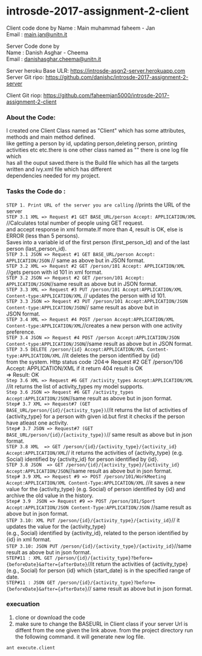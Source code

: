 # introsde-2017-assignment-2-client
Client code done by
Name : Main muhammad faheem - Jan  
Email : main.jan@unitn.it  

Server Code done by  
Name : Danish Asghar - Cheema  
Email : danishasghar.cheema@unitn.it  

Server heroku Base ULR: https://introsde-asgn2-server.herokuapp.com  
Server Git ripo: https://github.com/danishc/introsde-2017-assignment-2-server  

Client Git riop: https://github.com/faheemjan5000/introsde-2017-assignment-2-client  
                 

### About the Code:

I created one Client Class named as "Client" which has some attributes, methods and main method defined.   
like getting a person by id, updating person,deleting person, printing activities etc etc.there is one other class named as "" there is one log file which   
has all the ouput saved.there is the Build file which has all the targets written and ivy.xml file which has different  
dependencies needed for my project.    

### Tasks the Code do :    

`STEP 1. Print URL of the server you are calling` //prints the URL of the server      
`STEP 3.1 XML => Request #1 GET BASE_URL/person Accept: APPLICATION/XML` //Calculates total number of people using GET request.    
 and accept response in xml formate.If more than 4, result is OK, else is ERROR (less than 5 persons).    
 Saves into a variable id of the first person (first_person_id) and of the last person (last_person_id).   
`STEP 3.1 JSON => Request #1 GET BASE_URL/person Accept: APPLICATION/JSON` // same as above but in JSON format.    
`STEP 3.2 XML => Request #2 GET /person/101 Accept: APPLICATION/XML` //gets person with id 101 in xml format.    
`STEP 3.2 JSON => Request #2 GET /person/101 Accept: APPLICATION/JSON`//same result as above but in JSON format.    
`STEP 3.3 XML => Request #3 PUT /person/101 Accept:APPLICATION/XML Content-type:APPLICATION/XML` // updates the person with id 101.    
`STEP 3.3 JSON => Request #3 PUT /person/101 Accept:APPLICATION/JSON Content-type:APPLICATION/JSON`// same result as above but in    
JSON format.    
`STEP 3.4 XML => Request #4 POST /person Accept:APPLICATION/XML Content-type:APPLICATION/XML`//creates a new person with one activity    preference.  
`STEP 3.4 JSON => Request #4 POST /person Accept:APPLICATION/JSON Content-type:APPLICATION/JSON`//same result as above but in JSON     format.    
`STEP 3.5 DELETE /person/{id} Accept:APPLICATION/XML Content-type:APPLICATION/XML` //it deletes the person identified by {id}    
from the system.  Http status code :204=> Request #2 GET /person/106 Accept: APPLICATION/XML if it return 404 result is OK  
=> Result: OK     
`Step 3.6 XML => Request #6 GET /activity_types Accept:APPLICATION/XML` //it returns the list of activity_types my model supports.   
`Step 3.6 JSON => Request #6 GET /activity_types Accept:APPLICATION/JSON`//same result as above but in json format.    
`Step# 3.7 XML => Request#7 (GET BASE_URL/person/{id}/{activity_type})`//it returns the list of activities of {activity_type} for a   person with given id.but first  it checks if the person have atleast one activity.  
`Step# 3.7 JSON => Request#7 (GET BASE_URL/person/{id}/{activity_type})`// same result as above but in json format.    
`STEP 3.8 XML  => GET /person/{id}/{activity_type}/{activity_id} Accept:APPLICATION/XML`// it returns the activities of {activity_type}   (e.g. Social) identified by     {activity_id} for person identified by {id}.    
`STEP 3.8 JSON  => GET /person/{id}/{activity_type}/{activity_id} Accept:APPLICATION/JSON`//same result as above but in json format.     
`Step# 3.9 XML => Request #9 => POST /person/101/WorkMeeting Accept:APPLICATION/XML Content-Type:APPLICATION/XML` //it saves a new   value for the {activity_type} (e.g. Social) of person identified by {id} and archive the old value in the history.    
`Step# 3.9  JSON => Request #9 => POST /person/101/Sport Accept:APPLICATION/JSON Content-Type:APPLICATION/JSON` //same result as  
above but in json format.    
`STEP 3.10: XML PUT /person/{id}/{activity_type}/{activity_id}`// it updates the value for the {activity_type}  
(e.g., Social) identified by {activity_id}, related to the person identified by {id} in xml format.    
`STEP 3.10: JSON PUT /person/{id}/{activity_type}/{activity_id}`//same result as above but in json format.    
`STEP#11 : XML GET /person/{id}/{activity_type}?before={beforeDate}&after={afterDate}`//it return the activities of {activity_type}     (e.g., Social) for person {id} which {start_date} is in the specified range of date.    
 `STEP#11 : JSON GET /person/{id}/{activity_type}?before={beforeDate}&after={afterDate}`// same result as above but in json format.     
                  
### execuation
1) clone or download the code
2) make sure to change the BASEURL in Client class if your server Url is diffent from the one given the link above.
from the project directory run the following command. it will generate new log file.
```
ant execute.client
```

